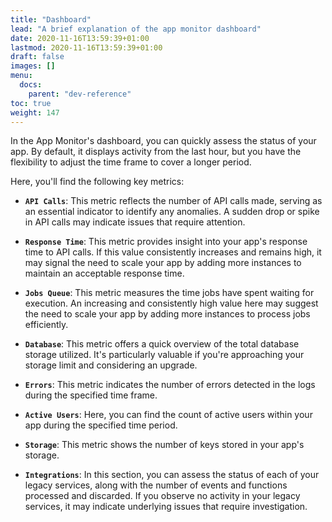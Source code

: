 ```yaml
---
title: "Dashboard"
lead: "A brief explanation of the app monitor dashboard"
date: 2020-11-16T13:59:39+01:00
lastmod: 2020-11-16T13:59:39+01:00
draft: false
images: []
menu:
  docs:
    parent: "dev-reference"
toc: true
weight: 147
---
```


In the App Monitor's dashboard, you can quickly assess the status of your app. By default, it displays activity from the last hour, but you have the flexibility to adjust the time frame to cover a longer period.

Here, you'll find the following key metrics:

- **`API Calls`**: This metric reflects the number of API calls made, serving as an essential indicator to identify any anomalies. A sudden drop or spike in API calls may indicate issues that require attention.

- **`Response Time`**: This metric provides insight into your app's response time to API calls. If this value consistently increases and remains high, it may signal the need to scale your app by adding more instances to maintain an acceptable response time.

- **`Jobs Queue`**: This metric measures the time jobs have spent waiting for execution. An increasing and consistently high value here may suggest the need to scale your app by adding more instances to process jobs efficiently.

- **`Database`**: This metric offers a quick overview of the total database storage utilized. It's particularly valuable if you're approaching your storage limit and considering an upgrade.

- **`Errors`**: This metric indicates the number of errors detected in the logs during the specified time frame.

- **`Active Users`**: Here, you can find the count of active users within your app during the specified time period.

- **`Storage`**: This metric shows the number of keys stored in your app's storage.

- **`Integrations`**: In this section, you can assess the status of each of your legacy services, along with the number of events and functions processed and discarded. If you observe no activity in your legacy services, it may indicate underlying issues that require investigation.


